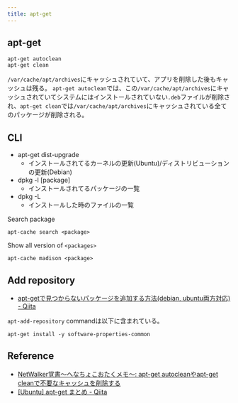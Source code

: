 ```yaml
---
title: apt-get
---
```


## apt-get

```
apt-get autoclean
apt-get clean
```

`/var/cache/apt/archives`にキャッシュされていて、アプリを削除した後もキャッシュは残る。
`apt-get autoclean`では、この`/var/cache/apt/archives`にキャッシュされていてシステムにはインストールされていない`.deb`ファイルが削除され、`apt-get clean`では`/var/cache/apt/archives`にキャッシュされている全てのパッケージが削除される。

## CLI


* apt-get dist-upgrade
    * インストールされてるカーネルの更新(Ubuntu)/ディストリビューションの更新(Debian)
* dpkg -l [package]
    * インストールされてるパッケージの一覧
* dpkg -L
    * インストールした時のファイルの一覧

Search package

```
apt-cache search <package>
```

Show all version of `<packages>`

```
apt-cache madison <package>
```


## Add repository
* [apt-getで見つからないパッケージを追加する方法(debian, ubuntu両方対応) - Qiita](http://qiita.com/kon_yu/items/8ac350f3951f8534c931)

`apt-add-repository` commandは以下に含まれている。

```
apt-get install -y software-properties-common
```

## Reference
* [NetWalker覚書～へなちょこおたくメモ～: apt-get autocleanやapt-get cleanで不要なキャッシュを削除する](http://toshi-netwalker.blogspot.jp/2010/02/apt-get-autocleanapt-get-clean.html)
* [[Ubuntu] apt-get まとめ - Qiita](http://qiita.com/white_aspara25/items/723ae4ebf0bfefe2115c)

